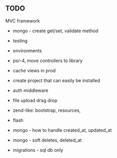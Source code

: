 ## TODO

MVC framework
* mongo - create get/set, validate method
* testing
* environments
* psr-4, move controllers to library
* cache views in prod
* create project that can easily be installed
* auth middleware
* file upload drag drop
* zend-like: bootstrap, resources,
* flash
* mongo - how to handle created_at, updated_at
* mongo - soft deletes, deleted_at

* migrations - sql db only
